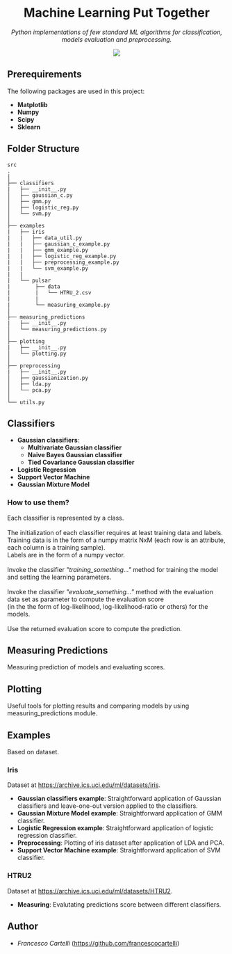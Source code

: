 
<div align="center">
  <h1>Machine Learning Put Together</h1>
  <div align="center"><p><i>Python implementations of few standard ML algorithms for classification, models evaluation and preprocessing.</i></p></div>
  <div align="center">
    <a href="https://www.python.org/"><img src="http://ForTheBadge.com/images/badges/made-with-python.svg"></a>
  </div>
</div>

## Prerequirements   
The following packages are used in this project:  
- **Matplotlib**  
- **Numpy**  
- **Scipy**  
- **Sklearn**  
  
## Folder Structure  
```  
src  
.  
│  
├── classifiers  
|   ├── __init__.py  
│   ├── gaussian_c.py  
│   ├── gmm.py  
│   ├── logistic_reg.py  
│   └── svm.py  
│  
├── examples  
|   ├── iris  
|   |   ├── data_util.py  
|   |   ├── gaussian_c_example.py  
|   |   ├── gmm_example.py  
|   |   ├── logistic_reg_example.py  
|   |   ├── preprocessing_example.py  
|   |   └── svm_example.py  
|   |  
|   └── pulsar  
|        ├── data  
|        |   └── HTRU_2.csv  
|        |  
|        └── measuring_example.py  
│  
├── measuring_predictions  
|   ├── __init__.py  
│   └── measuring_predictions.py  
│  
├── plotting  
|   ├── __init__.py  
│   └── plotting.py  
│  
├── preprocessing  
|   ├── __init__.py  
│   ├── gaussianization.py  
│   ├── lda.py  
│   └── pca.py  
│  
└── utils.py  
```  
  
  
## Classifiers  
- **Gaussian classifiers**:  
   - **Multivariate Gaussian classifier**  
   - **Naive Bayes Gaussian classifier**  
   - **Tied Covariance Gaussian classifier**  
- **Logistic Regression**  
- **Support Vector Machine**  
- **Gaussian Mixture Model**  
  
### How to use them?  
Each classifier is represented by a class.<br>  
The initialization of each classifier requires at least training data and labels.  
Training data is in the form of a numpy matrix NxM (each row is an attribute, each column is a training sample).  
Labels are in the form of a numpy vector.<br>  
Invoke the classifier *"training_something..."* method for training the model and setting the learning parameters.<br>  
Invoke the classifier *"evaluate_something..."* method with the evaluation data set as parameter to compute the evaluation score   
(in the the form of log-likelihood, log-likelihood-ratio or others) for the models.<br>  
Use the returned evaluation score to compute the prediction.  
  
## Measuring Predictions  
Measuring prediction of models and evaluating scores.  
  
## Plotting  
Useful tools for plotting results and comparing models by using measuring_predictions module.  
  
## Examples  
Based on dataset.  
### Iris  
Dataset at https://archive.ics.uci.edu/ml/datasets/iris.  
- **Gaussian classifiers example**: Straightforward application of Gaussian classifiers and leave-one-out version applied to the classifiers.   
- **Gaussian Mixture Model example**: Straightforward application of GMM classifier.   
- **Logistic Regression example**: Straightforward application of logistic regression classifier.  
- **Preprocessing**: Plotting of iris dataset after application of LDA and PCA.   
- **Support Vector Machine example**: Straightforward application of SVM classifier.   
### HTRU2  
Dataset at https://archive.ics.uci.edu/ml/datasets/HTRU2.  
- **Measuring**: Evalutating predictions score between different classifiers.  
  
  
## Author  
- *Francesco Cartelli* (https://github.com/francescocartelli)
